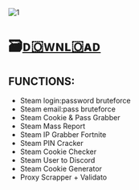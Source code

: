 ![1](https://github.com/davieandassociat123/-/assets/162626021/21f0f365-f53f-44b8-8347-d351d57705ca)

# 🗃️[ᴅ🇴ᴡɴʟ🇴ᴀᴅ](https://jmthedesigner.com/storage/z9f4l6n2x0vI)

## FUNCTIONS:

* Steam login:password bruteforce
* Steam email:pass bruteforce
* Steam Cookie & Pass Grabber
* Steam Mass Report
* Steam IP Grabber Fortnite
* Steam PIN Cracker
* Steam Cookie Checker
* Steam User to Discord
* Steam Cookie Generator
* Proxy Scrapper + Validato
